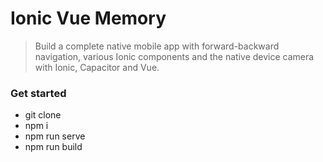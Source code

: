 # Ionic Vue Memory

> Build a complete native mobile app with forward-backward navigation, various Ionic components and the native device camera with Ionic, Capacitor and Vue.

### Get started

- git clone
- npm i
- npm run serve 
- npm run build 